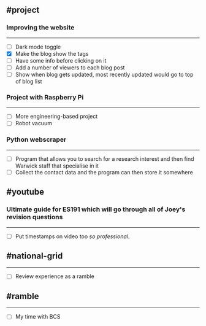 ## #project 

### Improving the website
---
- [ ] Dark mode toggle
- [x] Make the blog show the tags 
- [ ] Have some info before clicking on it
- [ ] Add a number of viewers to each blog post
- [ ] Show when blog gets updated, most recently updated would go to top of blog list

### Project with Raspberry Pi
---
- [ ] More engineering-based project
- [ ] Robot vacuum

### Python webscraper
---
- [ ] Program that allows you to search for a research interest and then find Warwick staff that specialise in it
- [ ] Collect the contact data and the program can then store it somewhere

## #youtube 

### Ultimate guide for ES191 which will go through all of Joey's revision questions
---
- [ ] Put timestamps on video too *so professional*.

## #national-grid
---
- [ ] Review experience as a ramble

## #ramble
---
- [ ] My time with BCS